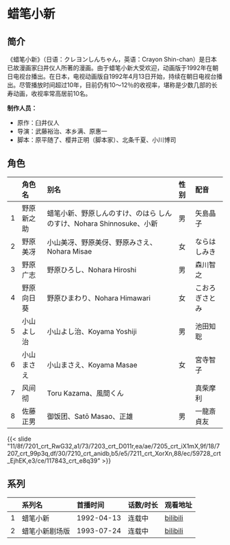 # 蜡笔小新


## 简介

《蜡笔小新》（日语：クレヨンしんちゃん，英语：Crayon Shin-chan）是日本已故漫画家臼井仪人所著的漫画。由于蜡笔小新大受欢迎，动画版于1992年在朝日电视台播出。在日本，电视动画版自1992年4月13日开始，持续在朝日电视台播出。尽管播放时间超过10年，目前仍有10～12％的收视率，堪称是少数几部的长寿动画，收视率常高居前10名。

**制作人员：**
- 原作：臼井仪人
- 导演：武藤裕治、本乡满、原惠一
- 脚本：原平随了、樱井正明（脚本家）、北条千夏、小川博司

## 角色

|     |   角色名   |   别名  | 性别 |  配音  |
|:--- |:------  |:----      |:---  |:--   |
| 1 | 野原新之助 | 蜡笔小新、野原しんのすけ、のはら しんのすけ、Nohara Shinnosuke、小新 | 男 | 矢島晶子 |
| 2 | 野原美冴 | 小山美冴、野原美伢、野原みさえ、Nohara Misae | 女 | ならはしみき |
| 3 | 野原广志 | 野原ひろし、Nohara Hiroshi | 男 | 森川智之 |
| 4 | 野原向日葵 | 野原ひまわり、Nohara Himawari | 女 | こおろぎさとみ |
| 5 | 小山よし治 | 小山よし治、Koyama Yoshiji | 男 | 池田知聡 |
| 6 | 小山まさえ | 小山まさえ、Koyama Masae | 女 | 宮寺智子 |
| 7 | 风间彻 | Toru Kazama、風間くん |  | 真柴摩利 |
| 8 | 佐藤正男 | 御饭团、Satō Masao、正雄 | 男 | 一龍斎貞友 |

{{< slide "11/8f/7201_crt_RwG32,a1/73/7203_crt_D011r,ea/ae/7205_crt_iX1mX,9f/18/7207_crt_99p3q,df/30/7210_crt_anidb,b5/e5/7211_crt_XorXn,88/ec/59728_crt_EjhEK,e3/ce/117843_crt_e8q39" >}}

## 系列

|     |   系列名   |   首播时间  | 话数/时长  | 观看地址 |
|:---  |:------    |:----      |:---       |:---  |
| 1 | 蜡笔小新 | 1992-04-13 | 连载中 | [bilibili](https://www.bilibili.com/bangumi/play/ss6260)  |
| 2 | 蜡笔小新剧场版 | 1993-07-24 | 连载中 | [bilibili](https://www.bilibili.com/bangumi/play/ss3868)  |

<!--

## 配乐

{{< music auto="https://y.qq.com/n/yqq/album/.html" >}}

## MAD

{{< media auto="mad/crayon_shin_chan" >}}

-->



